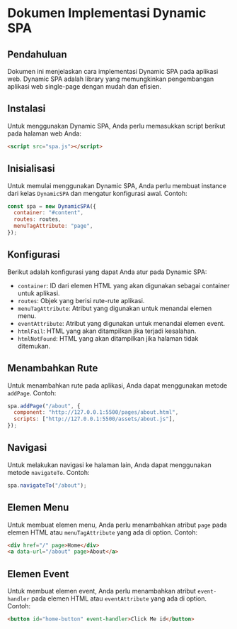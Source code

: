 # Dokumen Implementasi Dynamic SPA

## Pendahuluan

Dokumen ini menjelaskan cara implementasi Dynamic SPA pada aplikasi web. Dynamic SPA adalah library yang memungkinkan pengembangan aplikasi web single-page dengan mudah dan efisien.

## Instalasi

Untuk menggunakan Dynamic SPA, Anda perlu memasukkan script berikut pada halaman web Anda:
```html
<script src="spa.js"></script>
```
## Inisialisasi

Untuk memulai menggunakan Dynamic SPA, Anda perlu membuat instance dari kelas `DynamicSPA` dan mengatur konfigurasi awal. Contoh:
```javascript
const spa = new DynamicSPA({
  container: "#content",
  routes: routes,
  menuTagAttribute: "page",
});
```
## Konfigurasi

Berikut adalah konfigurasi yang dapat Anda atur pada Dynamic SPA:

* `container`: ID dari elemen HTML yang akan digunakan sebagai container untuk aplikasi.
* `routes`: Objek yang berisi rute-rute aplikasi.
* `menuTagAttribute`: Atribut yang digunakan untuk menandai elemen menu.
* `eventAttribute`: Atribut yang digunakan untuk menandai elemen event.
* `htmlFail`: HTML yang akan ditampilkan jika terjadi kesalahan.
* `htmlNotFound`: HTML yang akan ditampilkan jika halaman tidak ditemukan.

## Menambahkan Rute

Untuk menambahkan rute pada aplikasi, Anda dapat menggunakan metode `addPage`. Contoh:
```javascript
spa.addPage("/about", {
  component: "http://127.0.0.1:5500/pages/about.html",
  scripts: ["http://127.0.0.1:5500/assets/about.js"],
});
```
## Navigasi

Untuk melakukan navigasi ke halaman lain, Anda dapat menggunakan metode `navigateTo`. Contoh:
```javascript
spa.navigateTo("/about");
```
## Elemen Menu

Untuk membuat elemen menu, Anda perlu menambahkan atribut `page` pada elemen HTML atau `menuTagAttribute` yang ada di option. Contoh:
```html
<div href="/" page>Home</div>
<a data-url="/about" page>About</a>
```
## Elemen Event

Untuk membuat elemen event, Anda perlu menambahkan atribut `event-handler` pada elemen HTML atau `eventAttribute` yang ada di option. Contoh:
```html
<button id="home-button" event-handler>Click Me id</button>
```
